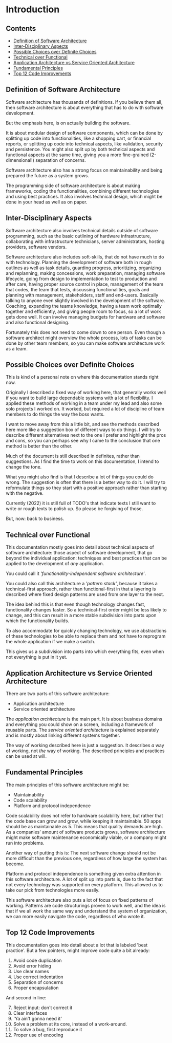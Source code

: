 ﻿Introduction
============

<h2>Contents</h2>

- [Definition of Software Architecture](#definition-of-software-architecture)
- [Inter-Disciplinary Aspects](#inter-disciplinary-aspects)
- [Possible Choices over Definite Choices](#possible-choices-over-definite-choices)
- [Technical over Functional](#technical-over-functional)
- [Application Architecture vs Service Oriented Architecture](#application-architecture-vs-service-oriented-architecture)
- [Fundamental Principles](#fundamental-principles)
- [Top 12 Code Improvements](#top-12-code-improvements)


Definition of Software Architecture
-----------------------------------

Software architecture has thousands of definitions. If you believe them all, then software architecture is about everything that has to do with software development.

But the emphasis here, is on actually building the software.

It is about modular design of software components, which can be done by splitting up code into functionalities, like a shopping cart, or financial reports, or splitting up code into technical aspects, like validation, security and persistence. You might also split up by both technical aspects and functional aspects at the same time, giving you a more fine-grained (2-dimensional!) separation of concerns.

Software architecture also has a strong focus on maintainability and being prepared the future as a system grows.

The programming side of software architecture is about making frameworks, coding the functionalities, combining different technologies and using best practices. It also involves technical design, which might be done in your head as well as on paper.


Inter-Disciplinary Aspects
--------------------------

Software architecture also involves technical details outside of software programming, such as the basic outlining of hardware infrastructure, collaborating with infrastructure technicians, server administrators, hosting providers, software vendors.

Software architecture also includes soft-skills, that do not have much to do with technology. Planning the development of software both in rough outlines as well as task details, guarding progress, prioritizing, organizing and replanning, making concessions, work preparation, managing software lifecycle, going from design to implementation to test to production and after care, having proper source control in place, management of the team that codes, the team that tests, discussing functionalities, goals and planning with management, stakeholders, staff and end-users. Basically talking to anyone even slightly involved in the development of the software. Coaching, expanding the teams knowledge, having a team work optimally together and efficiently, and giving people room to focus, so a lot of work gets done well. It can involve managing budgets for hardware and software and also functional designing.

Fortunately this does not need to come down to one person. Even though a software architect might overview the whole process, lots of tasks can be done by other team members, so you can make software architecture work as a team.


Possible Choices over Definite Choices
--------------------------------------

This is kind of a personal note on where this documentation stands right now.

Originally I described a fixed way of working here, that generally works well if you want to build large dependable systems with a lot of flexibility. I applied these methods of working in a team under my lead and also some solo projects I worked on. It worked, but required a lot of discipline of team members to do things the way the boss wants.

I want to move away from this a little bit, and see the methods described here more like a suggestion box of different ways to do things. I will try to describe different alternatives next to the one I prefer and highlight the pros and cons, so you can perhaps see why I came to the conclusion that one method is better than the other.

Much of the document is still described in definites, rather than suggestions. As I find the time to work on this documentation, I intend to change the tone.

What you might also find is that I describe a lot of things you could do wrong. The suggestion is often that there is a better way to do it. I will try to reformulate things so they start with a positive approach rather than starting with the negative.

Currently (2022) it is still full of TODO's that indicate texts I still want to write or rough texts to polish up. So please be forgiving of those.

But, now: back to business.


Technical over Functional
-------------------------

This documentation mostly goes into detail about technical aspects of software architecture: those aspect of software development, that go beyond the individual application: techniques and best practices that can be applied to the development of *any* application.

You could call it *'functionality-independent software architecture'*.

You could also call this architecture a *'pattern stack'*, because it takes a technical-first approach, rather than functional-first in that a layering is described where fixed design patterns are used from one layer to the next.

The idea behind this is that even though technology changes fast, functionality changes faster. So a technical-first order might be less likely to change, and this can result in a more stable subdivision into parts upon which the functionality builds.

To also accommodate for quickly changing technology, we use abstractions of these technologies to be able to replace them and not have to reprogram the whole application if we make a switch.

This gives us a subdivision into parts into which everything fits, even when not everything is put in it yet.


Application Architecture vs Service Oriented Architecture
------------------------------------------------

There are two parts of this software architecture:

- Application architecture
- Service oriented architecture

The *application architecture* is the main part. It is about business domains and everything you could show on a screen, including a framework of reusable parts. The *service oriented architecture* is explained separately and is mostly about linking different systems together.

The way of working described here is just a suggestion. It describes *a* way of working, not *the* way of working. The described principles and practices can be used at will.


Fundamental Principles
----------------------

The main principles of this software architecture might be:

- Maintainability
- Code scalability
- Platform and protocol independence

Code scalability does not refer to hardware scalability here, but rather that the code base can grow and grow, while keeping it maintainable. 50 apps should be as maintainable as 5. This means that quality demands are high. As a companies' amount of software products grows, software architecture might make software maintenance economically viable, or a company might run into problems.

Another way of putting this is: The next software change should not be more difficult than the previous one, regardless of how large the system has become.

Platform and protocol independence is something given extra attention in this software architecture. A lot of split up into parts is, due to the fact that not every technology was supported on every platform. This allowed us to take our pick from technologies more easily.

This software architecture also puts a lot of focus on fixed patterns of working. Patterns are code structurings proven to work well, and the idea is that if we all work the same way and understand the system of organization, we can more easily navigate the code, regardless of who wrote it.


Top 12 Code Improvements
------------------------

This documentation goes into detail about a lot that is labeled 'best practice'. But a few pointers,  might improve code quite a bit already:

1. Avoid code duplication
2. Avoid error hiding
3. Use clear names
4. Use correct indentation
5. Separation of concerns
6. Proper encapsulation

And second in line:

7. Reject input: don't correct it
8. Clear interfaces
9. 'Ya ain't gonna need it'
10. Solve a problem at its core, instead of a work-around.
11. To solve a bug, first reproduce it
12. Proper use of encoding
